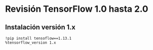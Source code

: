 # Revisión TensorFlow 1.0 hasta 2.0

## Instalación versión 1.x

```bas
!pip install tensoflow==1.13.1
%tensorflow_version 1.x
```

